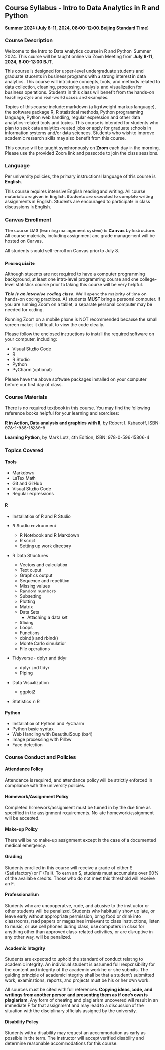 ## Course Syllabus - Intro to Data Analytics in R and Python 

**Summer 2024 (July 8-11, 2024, 08:00-12:00, Beijing Standard Time**)

### Course Description

Welcome to the Intro to Data Analytics course in R and Python, Summer 2024. This course will be taught online via Zoom Meeting from **July 8-11, 2024, 8:00-12:00 BJT**.   

This course is designed for upper-level undergraduate students and graduate students in business programs with a strong interest in data analytics. This course will introduce concepts, tools, and methods related to data collection, cleaning, processing, analysis, and visualization for business operations. Students in this class will benefit from the hands-on teaching style and real-world cases and examples.  

Topics of this course include: markdown (a lightweight markup language), the software package R, R statistical methods, Python programming language, Python web handling, regular expression and other data analytics-related tools and topics. This course is intended for students who plan to seek data analytics-related jobs or apply for graduate schools in information systems and/or data sciences. Students who wish to improve academic research skills may also benefit from this course.  

This course will be taught synchronously on **Zoom** each day in the morning. Please use the provided Zoom link and passcode to join the class sessions.  

### Language

Per university policies, the primary instructional language of this course is **English**.  

This course requires intensive English reading and writing. All course materials are given in English. Students are expected to complete writing assignments in English. Students are encouraged to participate in class discussions in English. 

### Canvas Enrollment

The course LMS (learning management system) is **Canvas** by Instructure. All course materials, including assignment and grade management will be hosted on Canvas. 

All students should self-enroll on Canvas prior to July 8.

### Prerequisite

Although students are not required to have a computer programming background, at least one intro-level programming course and one college-level statistics course prior to taking this course will be very helpful.

***This is an intensive coding class***. We'll spend the majority of time on hands-on coding practices. All students **MUST** bring a personal computer. If you are running Zoom on a tablet, a separate personal computer may be needed for coding. 

Running Zoom on a mobile phone is NOT recommended because the small screen makes it difficult to view the code clearly.

Please follow the enclosed instructions to install the required software on your computer, including:

- Visual Studio Code
- R
- R Studio
- Python
- PyCharm (optional)

Please have the above software packages installed on your computer before our first day of class. 

### Course Materials

There is no required textbook in this course. You may find the following reference books helpful for your learning and exercises:

**R in Action, Data analysis and graphics with R**, by Robert I. Kabacoff, ISBN: 978-1-935-18239-9

**Learning Python**, by Mark Lutz, 4th Edition, ISBN: 978-0-596-15806-4

### Topics Covered

#### Tools

- Markdown
- LaTex Math
- Git and GitHub
- Visual Studio Code
- Regular expressions

#### R

- Installation of R and R Studio

- R Studio environment
  - R Notebook and R Markdown
  - R script
  - Setting up work directory

- R Data Structures
  - Vectors and calculation
  - Text ouput
  - Graphics output
  - Sequence and repetition
  - Missing values
  - Random numbers
  - Subsetting
  - Plotting
  - Matrix
  - Data Sets
    - Attaching a data set
  - Slicing
  - Loops
  - Functions
  - cbind() and rbind()
  - Monte Carlo simulation
  - File operations

- Tidyverse - dplyr and tidyr
  - dplyr and tidyr
  - Piping 

- Data Visualization
  - ggplot2

- Statistics in R

#### Python

- Installation of Python and PyCharm
- Python basic syntax
- Web Handling with BeautifulSoup (bs4)
- Image processing with Pillow
- Face detection

### Course Conduct and Policies 

#### Attendance Policy

Attendance is required, and attendance policy will be strictly enforced in compliance with the university policies.

#### Homework/Assignment Policy

Completed homework/assignment must be turned in by the due time as specified in the assignment requirements. No late homework/assignment will be accepted.

#### Make-up Policy

There will be no make-up assignment except in the case of a documented medical emergency.

#### Grading

Students enrolled in this course will receive a grade of either S (Satisfactory) or F (Fail). To earn an S, students must accumulate over 60% of the available credits. Those who do not meet this threshold will receive an F.

#### Professionalism

Students who are uncooperative, rude, and abusive to the instructor or other students will be penalized. Students who habitually show up late, or leave early without appropriate permission, bring food or drink into classrooms, read papers or magazines irrelevant to class instructions, listen to music, or use cell phones during class, use computers in class for anything other than approved class-related activities, or are disruptive in any other way, will be penalized.

#### Academic Integrity

Students are expected to uphold the standard of conduct relating to academic integrity. An individual student is assumed full responsibility for the content and integrity of the academic work he or she submits. The guiding principle of academic integrity shall be that a student’s submitted work, examinations, reports, and projects must be his or her own work.  

All sources must be cited with full references. **Copying ideas, code, and writings from another person and presenting them as if one’s own is plagiarism**. Any form of cheating and plagiarism uncovered will result in an immediate F for that assignment and may lead to a discussion of the situation with the disciplinary officials assigned by the university.

#### Disability Policy

Students with a disability may request an accommodation as early as possible in the term. The instructor will accept verified disability and determine reasonable accommodations for this course. 

